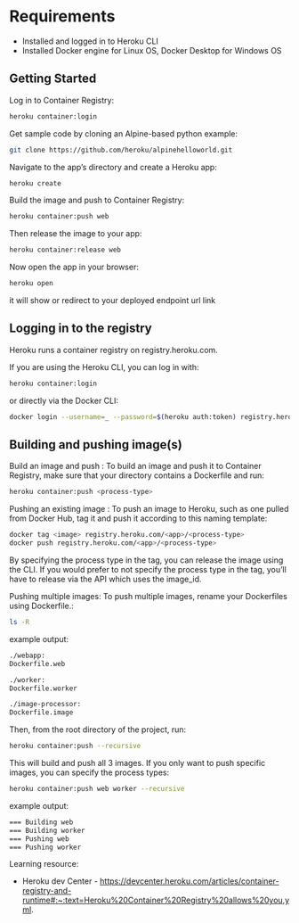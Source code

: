 # Requirements
- Installed and logged in to Heroku CLI
- Installed Docker engine for Linux OS, Docker Desktop for Windows OS


## Getting Started
Log in to Container Registry:
```bash
heroku container:login
```
Get sample code by cloning an Alpine-based python example:
```bash
git clone https://github.com/heroku/alpinehelloworld.git
```
Navigate to the app’s directory and create a Heroku app:
```bash
heroku create
```
Build the image and push to Container Registry:
```bash
heroku container:push web
```
Then release the image to your app:
```bash
heroku container:release web
```
Now open the app in your browser:
```bash
heroku open
```
it will show or redirect to your deployed endpoint url link

## Logging in to the registry
Heroku runs a container registry on registry.heroku.com.

If you are using the Heroku CLI, you can log in with:
```bash
heroku container:login
```
or directly via the Docker CLI:
```bash
docker login --username=_ --password=$(heroku auth:token) registry.heroku.com
```
## Building and pushing image(s)
Build an image and push : To build an image and push it to Container Registry, make sure that your directory contains a Dockerfile and run:
```bash
heroku container:push <process-type>
```
Pushing an existing image : To push an image to Heroku, such as one pulled from Docker Hub, tag it and push it according to this naming template:
```bash
docker tag <image> registry.heroku.com/<app>/<process-type>
docker push registry.heroku.com/<app>/<process-type>
```
By specifying the process type in the tag, you can release the image using the CLI. If you would prefer to not specify the process type in the tag, you’ll have to release via the API which uses the image_id.


Pushing multiple images: To push multiple images, rename your Dockerfiles using Dockerfile.<process-type>:
```bash
ls -R
```
example output:
```bash
./webapp:
Dockerfile.web

./worker:
Dockerfile.worker

./image-processor:
Dockerfile.image
```

Then, from the root directory of the project, run:
```bash
heroku container:push --recursive
```
This will build and push all 3 images. If you only want to push specific images, you can specify the process types:
```bash
heroku container:push web worker --recursive
```
example output:
```bash
=== Building web
=== Building worker
=== Pushing web
=== Pushing worker
```

Learning resource:
- Heroku dev Center - https://devcenter.heroku.com/articles/container-registry-and-runtime#:~:text=Heroku%20Container%20Registry%20allows%20you,yml.
